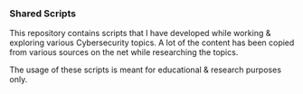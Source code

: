### Shared Scripts

This repository contains scripts that I have developed while working & exploring various Cybersecurity topics. 
A lot of the content has been copied from various sources on the net while researching the topics. 

The usage of these scripts is meant for educational & research purposes only.